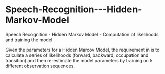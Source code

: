 # Speech-Recognition---Hidden-Markov-Model
Speech Recognition - Hidden Markov Model - Computation of likelihoods and training the model

Given the parameters for a Hidden Marcov Model, the requirement in is to calculate a series of likelihoods (forward, backward, occupation and transition) and then re-estimate the model parameters by training on 5 different observation sequences.
